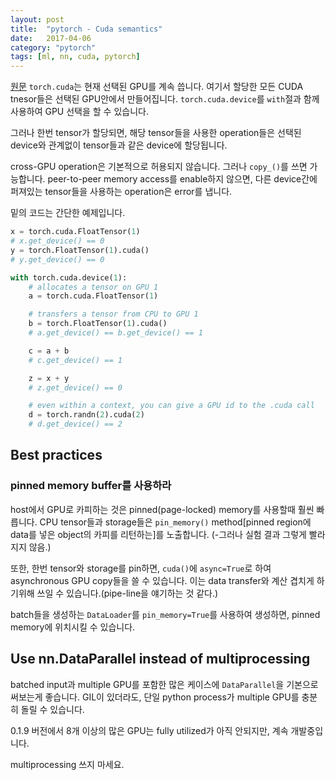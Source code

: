 ```yaml
---
layout: post
title:  "pytorch - Cuda semantics"
date:   2017-04-06
category: "pytorch"
tags: [ml, nn, cuda, pytorch]
---
```


[원문](http://pytorch.org/docs/notes/cuda.html)
`torch.cuda`는 현재 선택된 GPU를 계속 씁니다. 여기서 할당한 모든 CUDA tnesor들은 선택된 GPU안에서 만들어집니다. 
`torch.cuda.device`를 `with`절과 함께 사용하여 GPU 선택을 할 수 있습니다.

그러나 한번 tensor가 할당되면, 해당 tensor들을 사용한 operation들은 선택된 device와 관계없이 tensor들과 같은 device에 할당됩니다.

cross-GPU operation은 기본적으로 허용되지 않습니다. 그러나 `copy_()`를 쓰면 가능합니다. peer-to-peer memory access를 enable하지 않으면, 다른 device간에 퍼져있는 tensor들을 사용하는 operation은 error를 냅니다.

밑의 코드는 간단한 예제입니다.

```python
x = torch.cuda.FloatTensor(1)
# x.get_device() == 0
y = torch.FloatTensor(1).cuda()
# y.get_device() == 0

with torch.cuda.device(1):
    # allocates a tensor on GPU 1
    a = torch.cuda.FloatTensor(1)

    # transfers a tensor from CPU to GPU 1
    b = torch.FloatTensor(1).cuda()
    # a.get_device() == b.get_device() == 1

    c = a + b
    # c.get_device() == 1

    z = x + y
    # z.get_device() == 0

    # even within a context, you can give a GPU id to the .cuda call
    d = torch.randn(2).cuda(2)
    # d.get_device() == 2
```

## Best practices

### pinned memory buffer를 사용하라

host에서 GPU로 카피하는 것은 pinned(page-locked) memory를 사용할때 훨씬 빠릅니다. CPU tensor들과 storage들은 `pin_memory()` method[pinned region에 data를 넣은 object의 카피를 리턴하는]를 노출합니다.
(-그러나 실험 결과 그렇게 빨라지지 않음.)

또한, 한번 tensor와 storage를 pin하면, `cuda()`에 `async=True`로 하여 asynchronous GPU copy들을 쓸 수 있습니다. 이는 data transfer와 계산 겹치게 하기위해 쓰일 수 있습니다.(pipe-line을 얘기하는 것 같다.)

batch들을 생성하는 `DataLoader`를 `pin_memory=True`를 사용하여 생성하면, pinned memory에 위치시킬 수 있습니다.

## Use nn.DataParallel instead of multiprocessing

batched input과 multiple GPU를 포함한 많은 케이스에 `DataParallel`을 기본으로 써보는게 좋습니다. GIL이 있더라도, 단일 python process가 multiple GPU를 충분히 돌릴 수 있습니다.

0.1.9 버전에서 8개 이상의 많은 GPU는 fully utilized가 아직 안되지만, 계속 개발중입니다.

multiprocessing 쓰지 마세요.
